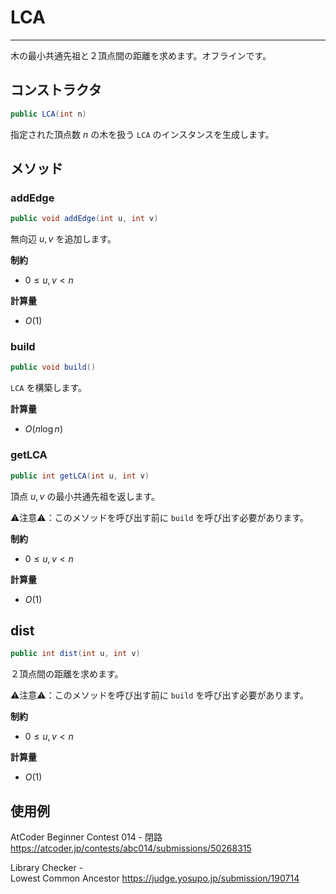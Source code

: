 # LCA
---
木の最小共通先祖と２頂点間の距離を求めます。オフラインです。

## コンストラクタ
```java
public LCA(int n)
```

指定された頂点数 $n$ の木を扱う `LCA` のインスタンスを生成します。

## メソッド
### addEdge
```java
public void addEdge(int u, int v)
```
無向辺 $u, v$ を追加します。

**制約**
- $0 \leq u, v < n$

**計算量**
- $O(1)$

### build
```java
public void build()
```

`LCA` を構築します。 

**計算量**
- $O( n \log{n} )$

### getLCA
```java
public int getLCA(int u, int v)
```
頂点 $u, v$ の最小共通先祖を返します。

⚠️注意⚠️：このメソッドを呼び出す前に `build` を呼び出す必要があります。

**制約**
- $0 \leq u, v < n$

**計算量**
- $O(1)$


## dist
```java
public int dist(int u, int v)
```

２頂点間の距離を求めます。

⚠️注意⚠️：このメソッドを呼び出す前に `build` を呼び出す必要があります。


**制約**
- $0 \leq u, v < n$

**計算量**
- $O(1)$

## 使用例
AtCoder Beginner Contest 014 - 閉路 https://atcoder.jp/contests/abc014/submissions/50268315

Library Checker - 	
Lowest Common Ancestor https://judge.yosupo.jp/submission/190714
